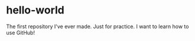 # hello-world
The first repository I've ever made. Just for practice.
I want to learn how to use GitHub!
